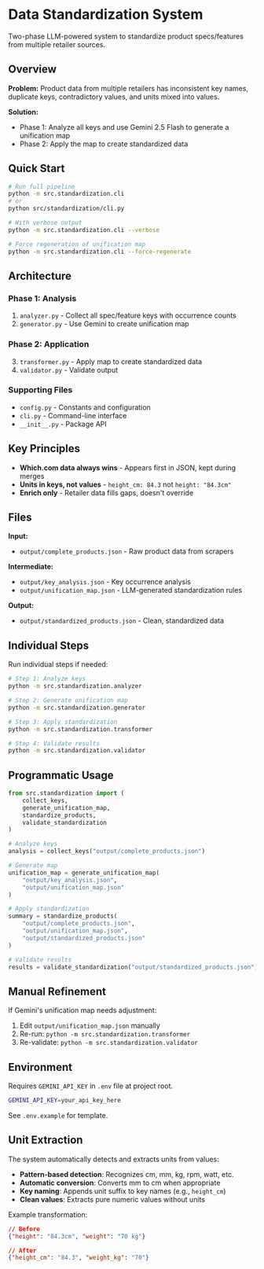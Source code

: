 # Data Standardization System

Two-phase LLM-powered system to standardize product specs/features from multiple retailer sources.

## Overview

**Problem:** Product data from multiple retailers has inconsistent key names, duplicate keys, contradictory values, and units mixed into values.

**Solution:**
- Phase 1: Analyze all keys and use Gemini 2.5 Flash to generate a unification map
- Phase 2: Apply the map to create standardized data

## Quick Start

```bash
# Run full pipeline
python -m src.standardization.cli
# or
python src/standardization/cli.py

# With verbose output
python -m src.standardization.cli --verbose

# Force regeneration of unification map
python -m src.standardization.cli --force-regenerate
```

## Architecture

### Phase 1: Analysis
1. `analyzer.py` - Collect all spec/feature keys with occurrence counts
2. `generator.py` - Use Gemini to create unification map

### Phase 2: Application
3. `transformer.py` - Apply map to create standardized data
4. `validator.py` - Validate output

### Supporting Files
- `config.py` - Constants and configuration
- `cli.py` - Command-line interface
- `__init__.py` - Package API

## Key Principles

- **Which.com data always wins** - Appears first in JSON, kept during merges
- **Units in keys, not values** - `height_cm: 84.3` not `height: "84.3cm"`
- **Enrich only** - Retailer data fills gaps, doesn't override

## Files

**Input:**
- `output/complete_products.json` - Raw product data from scrapers

**Intermediate:**
- `output/key_analysis.json` - Key occurrence analysis
- `output/unification_map.json` - LLM-generated standardization rules

**Output:**
- `output/standardized_products.json` - Clean, standardized data

## Individual Steps

Run individual steps if needed:

```bash
# Step 1: Analyze keys
python -m src.standardization.analyzer

# Step 2: Generate unification map
python -m src.standardization.generator

# Step 3: Apply standardization
python -m src.standardization.transformer

# Step 4: Validate results
python -m src.standardization.validator
```

## Programmatic Usage

```python
from src.standardization import (
    collect_keys,
    generate_unification_map,
    standardize_products,
    validate_standardization
)

# Analyze keys
analysis = collect_keys("output/complete_products.json")

# Generate map
unification_map = generate_unification_map(
    "output/key_analysis.json",
    "output/unification_map.json"
)

# Apply standardization
summary = standardize_products(
    "output/complete_products.json",
    "output/unification_map.json",
    "output/standardized_products.json"
)

# Validate results
results = validate_standardization("output/standardized_products.json")
```

## Manual Refinement

If Gemini's unification map needs adjustment:

1. Edit `output/unification_map.json` manually
2. Re-run: `python -m src.standardization.transformer`
3. Re-validate: `python -m src.standardization.validator`

## Environment

Requires `GEMINI_API_KEY` in `.env` file at project root.

```bash
GEMINI_API_KEY=your_api_key_here
```

See `.env.example` for template.

## Unit Extraction

The system automatically detects and extracts units from values:

- **Pattern-based detection**: Recognizes cm, mm, kg, rpm, watt, etc.
- **Automatic conversion**: Converts mm to cm when appropriate
- **Key naming**: Appends unit suffix to key names (e.g., `height_cm`)
- **Clean values**: Extracts pure numeric values without units

Example transformation:
```json
// Before
{"height": "84.3cm", "weight": "70 kg"}

// After
{"height_cm": "84.3", "weight_kg": "70"}
```
